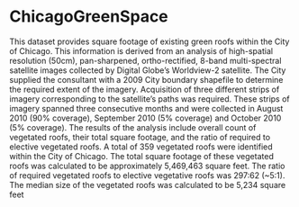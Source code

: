 # ChicagoGreenSpace
This dataset provides square footage of existing green roofs within the City of Chicago. This information is derived from an analysis of high-spatial resolution (50cm), pan-sharpened, ortho-rectified, 8-band multi-spectral satellite images collected by Digital Globe’s Worldview-2 satellite. The City supplied the consultant with a 2009 City boundary shapefile to determine the required extent of the imagery. Acquisition of three different strips of imagery corresponding to the satellite’s paths was required. These strips of imagery spanned three consecutive months and were collected in August 2010 (90% coverage), September 2010 (5% coverage) and October 2010 (5% coverage). The results of the analysis include overall count of vegetated roofs, their total square footage, and the ratio of required to elective vegetated roofs. A total of 359 vegetated roofs were identified within the City of Chicago. The total square footage of these vegetated roofs was calculated to be approximately 5,469,463 square feet. The ratio of required vegetated roofs to elective vegetative roofs was 297:62 (~5:1). The median size of the vegetated roofs was calculated to be 5,234 square feet
